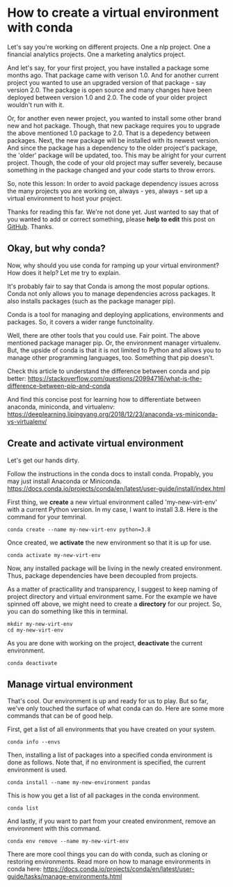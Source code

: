 # How to create a virtual environment with conda


Let's say you're working on different projects. One a nlp project. One a financial analytics projects. One a marketing analytics project.
<!--more-->

And let's say, for your first project, you have installed a package some months ago. That package came with verison 1.0. And for another current project you wanted to use an upgraded version of that package - say version 2.0. The package is open source and many changes have been deployed between version 1.0 and 2.0. The code of your older project wouldn't run with it.

Or, for another even newer project, you wanted to install some other brand new and hot package. Though, that new package requires you to upgrade the above mentioned 1.0 package to 2.0. That is a depedency between packages. Next, the new package will be installed with its newest version. And since the package has a dependency to the older project's package, the 'older' package will be updated, too. This may be alright for your current project. Though, the code of your old project may suffer severely, because something in the package changed and your code starts to throw errors.

So, note this lesson: In order to avoid package dependency issues across the many projects you are working on, always - yes, always - set up a virtual environment to host your project.

Thanks for reading this far. We're not done yet. Just wanted to say that of you wanted to add or correct something, please **help to edit** this post on [GitHub](https://github.com/siegstedt/machinemind/blob/main/content/posts/how-to-virtual-env-with-conda.md). Thanks.

## Okay, but why conda?

Now, why should you use conda for ramping up your virtual environment? How does it help? Let me try to explain.

It's probably fair to say that Conda is among the most popular options. Conda not only allows you to manage dependencies across packages. It also installs packages (such as the package manager pip).

Conda is a tool for managing and deploying applications, environments and packages. So, it covers a wider range functoinality.

Well, there are other tools that you could use. Fair point. The above mentioned package manager pip. Or, the environment manager virtualenv. But, the upside of conda is that it is not limited to Python and allows you to manage other programming languages, too. Something that pip doesn't.

Check this article to understand the difference between conda and pip better:
https://stackoverflow.com/questions/20994716/what-is-the-difference-between-pip-and-conda

And find this concise post for learning how to differentiate between anaconda, miniconda, and virtualenv:
https://deeplearning.lipingyang.org/2018/12/23/anaconda-vs-miniconda-vs-virtualenv/

## Create and activate virtual environment

Let's get our hands dirty.

Follow the instructions in the conda docs to install conda. Propably, you may just install Anaconda or Miniconda.
https://docs.conda.io/projects/conda/en/latest/user-guide/install/index.html

First thing, we **create** a new virtual environment called 'my-new-virt-env' with a current Python version. In my case, I want to install 3.8. Here is the command for your temrinal.
```
conda create --name my-new-virt-env python=3.8
```

Once created, we **activate** the new environment so that it is up for use.
```
conda activate my-new-virt-env
```

Now, any installed package will be living in the newly created environment. Thus, package dependencies have been decoupled from projects.

As a matter of practicallity and transparency, I suggest to keep naming of project directory and virtual environment same. For the example we have spinned off above, we might need to create a **directory** for our project. So, you can do something like this in terminal.
```
mkdir my-new-virt-env
cd my-new-virt-env
```

As you are done with working on the project, **deactivate** the current environment.
```
conda deactivate
```

## Manage virtual environment

That's cool. Our environment is up and ready for us to play. But so far, we've only touched the surface of what conda can do. Here are some more commands that can be of good help.

First, get a list of all environments that you have created on your system.
```
conda info --envs
```

Then, installing a list of packages into a specified conda environment is done as follows. Note that, if no environment is specified, the current environment is used.
```
conda install --name my-new-environment pandas
```

This is how you get a list of all packages in the conda environment.
```
conda list
```

And lastly, if you want to part from your created environment, remove an environment with this command.
```
conda env remove --name my-new-virt-env
```

There are more cool things you can do with conda, such as cloning or restoring environments. Read more on how to manage environments in conda here:
https://docs.conda.io/projects/conda/en/latest/user-guide/tasks/manage-environments.html
